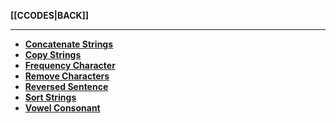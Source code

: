 **[[CCODES|BACK]]**

---
- **[Concatenate Strings](Cstrcat.md)**
- **[Copy Strings](CCopyStrings.md)**
- **[Frequency Character](CFrequencyCharacter.md)**
- **[Remove Characters](CRemoveCharacters.md)**
- **[Reversed Sentence](CReversedSentence.md)**
- **[Sort Strings](CSortStrings.md)**
- **[Vowel Consonant](CVowelConsonant.md)**